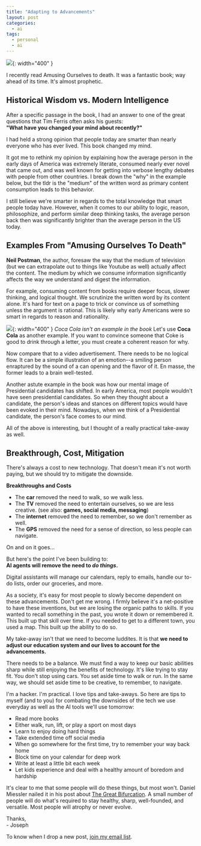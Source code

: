 ```yaml
---
title: "Adapting to Advancements"
layout: post
categories:
  - ai
tags:
  - personal
  - ai
---
```


![](https://i.imgur.com/H4DwaKP.png){: width="400" }

I recently read Amusing Ourselves to death. It was a fantastic book; way ahead of its time. It's almost prophetic.

## Historical Wisdom vs. Modern Intelligence
After a specific passage in the book, I had an answer to one of the great questions that Tim Ferris often asks his guests:   
**"What have you changed your mind about recently?"**

I had held a strong opinion that people today are smarter than nearly everyone who has ever lived. This book changed my mind.

It got me to rethink my opinion by explaining how the average person in the early days of America was extremely literate, consumed nearly ever novel that came out, and was well known for getting into verbose lengthy debates with people from other countries. I break down the "why" in the example below, but the tldr is the "medium" of the written word as primary content consumption leads to this behavior.

I still believe we're smarter in regards to the total knowledge that smart people today have. However, when it comes to our ability to logic, reason, philosophize, and perform similar deep thinking tasks, the average person back then was significantly brighter than the average person in the US today.

## Examples From "Amusing Ourselves To Death"
**Neil Postman**, the author, foresaw the way that the medium of television (but we can extrapolate out to things like Youtube as well) actually affect the content. The medium by which we consume information significantly affects the way we understand and digest the information.

For example, consuming content from books require deeper focus, slower thinking, and logical thought. We scrutinize the written word by its content alone. It's hard for text on a page to trick or convince us of something unless the argument is rational. This is likely why early Americans were so smart in regards to reason and rationality.

![](https://i.imgur.com/fAwA3V6.png){: width="400" }
_Coca Cola isn't an example in the book_
Let's use **Coca Cola** as another example. If you want to convince someone that Coke is good to drink through a letter, you must create a coherent reason for why.

Now compare that to a video advertisement. There needs to be no logical flow. It can be a simple illustration of an emotion--a smiling person enraptured by the sound of a can opening and the flavor of it. En masse, the former leads to a brain well-tested.

Another astute example in the book was how our mental image of Presidential candidates has shifted. In early America, most people wouldn't have seen presidential candidates. So when they thought about a candidate, the person's ideas and stances on different topics would have been evoked in their mind. Nowadays, when we think of a Presidential candidate, the person's face comes to our mind.

All of the above is interesting, but I thought of a really practical take-away as well.

## Breakthrough, Cost, Mitigation
There's always a cost to new technology. That doesn't mean it's not worth paying, but we should try to mitigate the downside.

**Breakthroughs and Costs**   
- The **car** removed the need to walk, so we walk less.
- The **TV** removed the need to entertain ourselves, so we are less creative. (see also: **games, social media, messaging**)
- The **internet** removed the need to remember, so we don't remember as well.
- The **GPS** removed the need for a sense of direction, so less people can navigate.

On and on it goes...

But here's the point I've been building to:  
**AI agents will remove the need to _do things_.**

Digital assistants will manage our calendars, reply to emails, handle our to-do lists, order our groceries, and more.

As a society, it's easy for most people to slowly become dependent on these advancements. Don't get me wrong. I firmly believe it's a net-positive to have these inventions, but we are losing the organic paths to skills. If you wanted to recall something in the past, you wrote it down or remembered it. This built up that skill over time. If you needed to get to a different town, you used a map. This built up the ability to do so.

My take-away isn't that we need to become luddites. It is that **we need to adjust our education system and our lives to account for the advancements.**

There needs to be a balance. We must find a way to keep our basic abilities sharp while still enjoying the benefits of technology. It's like trying to stay fit. You don't stop using cars. You set aside time to walk or run. In the same way, we should set aside time to be creative, to remember, to navigate.

I'm a hacker. I'm practical. I love tips and take-aways. So here are tips to myself (and to you) for combating the downsides of the tech we use everyday as well as the AI tools we'll use tomorrow:
- Read more books
- Either walk, run, lift, or play a sport on most days
- Learn to enjoy doing hard things
- Take extended time off social media
- When go somewhere for the first time, try to remember your way back home
- Block time on your calendar for deep work
- Write at least a little bit each week
- Let kids experience and deal with a healthy amount of boredom and hardship

It's clear to me that some people will do these things, but most won't. Daniel Miessler nailed it in his post about [The Great Bifurcation](https://danielmiessler.com/p/great-bifurcation). A small number of people will do what's required to stay healthy, sharp, well-founded, and versatile. Most people will atrophy or never evolve.

Thanks,  
\- Joseph

To know when I drop a new post, [join my email list](https://thacker.beehiiv.com/subscribe). 

<meta name="twitter:card" content="summary_large_image" />
<meta name="twitter:site" content="@rez0__" />
<meta name="twitter:creator" content="@rez0__" />
<meta property="og:url" content="https://josephthacker.com/ai/2023/11/29/adapting-to-advancements.html" />
<meta property="og:title" content="Adapting to Advancements" />
<meta property="og:description" content="A look into how technological breakthroughs change our behavior, the ways AI will do so, and how to mitigate it." />
<meta property="og:image" content="https://i.imgur.com/H4DwaKP.png" />

